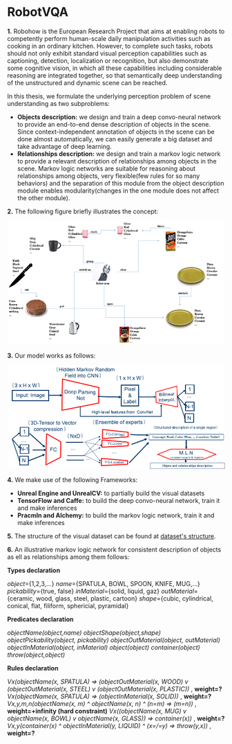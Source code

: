 
# RobotVQA

**1.**   Robohow is the European Research Project that aims at enabling robots to competently perform human-scale daily manipulation activities such as cooking in an ordinary kitchen. However, to complete such tasks, robots should not only exhibit standard visual perception capabilities such as captioning, detection, localization or recognition, but also demonstrate some cognitive vision, in which all these capabilities including considerable reasoning are integrated together, so that semantically deep understanding of the unstructured and dynamic scene can be reached. 
   
   In this thesis, we formulate the underlying perception problem of scene understanding as two subproblems:
- **Objects description:** we design and train a deep convo-neural network to provide an end-to-end dense description of objects in the scene. Since context-independent annotation of objects in the scene can be done almost automatically, we can easily generate a big dataset and take advantage of deep learning.
- **Relationships description:** we design and train a markov logic network to provide a relevant description of relationships among objects in the scene. Markov logic networks are suitable for reasoning about relationships among objects, very flexible(few rules for so many behaviors) and the separation of this module from the object description module enables modularity(changes in the one module does not affect the other module).

**2.** The following figure briefly illustrates the concept:

![Objects and Relationships description](images/illustration.png "Objects and Relationships description")



**3.** Our model works as follows:

![Objects and Relationships description](images/architecture.png "Model description")



**4.** We make use of the following Frameworks:

- **Unreal Engine and UnrealCV:** to partially build the visual datasets
- **TensorFlow and Caffe:** to build the deep convo-neural network, train it and make inferences
- **Pracmln and Alchemy:** to build the markov logic network, train it and make inferences 


**5.** The structure of the visual dataset can be found at [dataset's structure](https://github.com/fkenghagho/RobotVQA/blob/master/dataset/datasetStructure.txt).


**6.** An illustrative markov logic network for consistent description of objects as ell as relationships among them follows:

**Types declaration**

*object*={1,2,3,...}
*name*={SPATULA, BOWL, SPOON, KNIFE, MUG,...}
*pickability*={true, false}
*inMaterial*={solid, liquid, gaz}
*outMaterial*={ceramic, wood, glass, steel, plastic, cartoon}
*shape*={cubic, cylindrical, conical, flat, filiform, sphericial, pyramidal}

**Predicates declaration**

*objectName(object,name)*
*objectShape(object,shape)*
*objectPickability(object, pickability)*
*objectOutMaterial(object, outMaterial)*
*objectInMaterial(object, inMaterial)*
*object(object)*
*container(object)*
*throw(object,object)*

**Rules declaration**

*Vx(objectName(x, SPATULA) => (objectOutMaterial(x, WOOD) v (objectOutMaterial(x, STEEL) v (objectOutMaterial(x, PLASTIC))* , **weight=?**
*Vx(objectName(x, SPATULA) => (objectInMaterial(x, SOLID))* , **weight=?**
*Vx,y,m,n(objectName(x, m) ^ objectName(x, n) ^ (n=m) => (m=n))* , **weight=+infinity (hard constraint)**
*Vx((objectName(x, MUG) v objectName(x, BOWL) v objectName(x, GLASS)) => container(x))* , **weight=?**
*Vx,y(container(x) ^ objectInMaterial(y, LIQUID) ^ (x=/=y) => throw(y,x))* ,  **weight=?**

